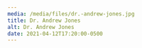 ```yaml
---
media: /media/files/dr.-andrew-jones.jpg
title: Dr. Andrew Jones
alt: Dr. Andrew Jones
date: 2021-04-12T17:20:00-0500
---
```

